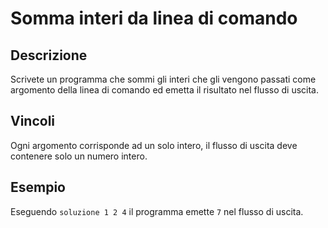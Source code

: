 Somma interi da linea di comando
================================

Descrizione
-----------

Scrivete un programma che sommi gli interi che gli vengono passati come
argomento della linea di comando ed emetta il risultato nel flusso di uscita.


Vincoli
-------

Ogni argomento corrisponde ad un solo intero, il flusso di uscita deve contenere
solo un numero intero.


Esempio
-------

Eseguendo `soluzione 1 2 4` il programma emette `7` nel flusso di uscita.
